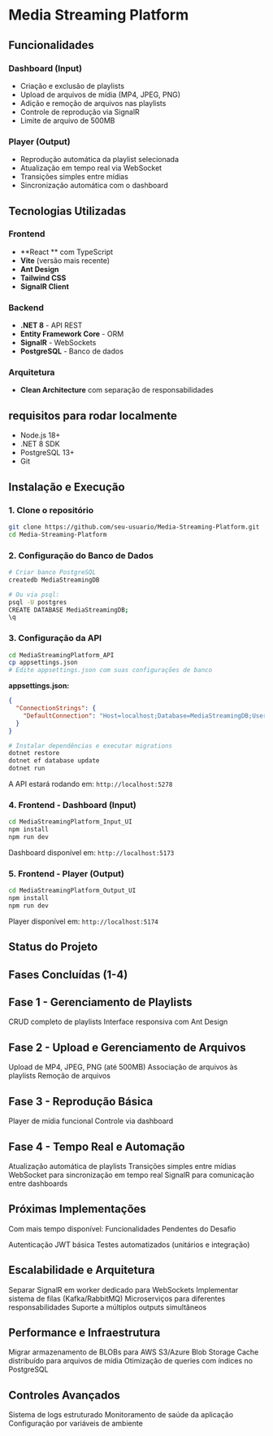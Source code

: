 # Media Streaming Platform

## Funcionalidades
### Dashboard (Input)
- Criação e exclusão de playlists
- Upload de arquivos de mídia (MP4, JPEG, PNG)
- Adição e remoção de arquivos nas playlists
- Controle de reprodução via SignalR
- Limite de arquivo de 500MB

### Player (Output)
- Reprodução automática da playlist selecionada
- Atualização em tempo real via WebSocket
- Transições simples entre mídias
- Sincronização automática com o dashboard

## Tecnologias Utilizadas

### Frontend
- **React ** com TypeScript
- **Vite** (versão mais recente)
- **Ant Design** 
- **Tailwind CSS** 
- **SignalR Client**
### Backend
- **.NET 8** - API REST
- **Entity Framework Core** - ORM
- **SignalR** - WebSockets
- **PostgreSQL** - Banco de dados

### Arquitetura
- **Clean Architecture** com separação de responsabilidades

## requisitos para rodar localmente

- Node.js 18+
- .NET 8 SDK
- PostgreSQL 13+
- Git

## Instalação e Execução

### 1. Clone o repositório
```bash
git clone https://github.com/seu-usuario/Media-Streaming-Platform.git
cd Media-Streaming-Platform
```

### 2. Configuração do Banco de Dados
```bash
# Criar banco PostgreSQL
createdb MediaStreamingDB

# Ou via psql:
psql -U postgres
CREATE DATABASE MediaStreamingDB;
\q
```

### 3. Configuração da API
```bash
cd MediaStreamingPlatform_API
cp appsettings.json
# Edite appsettings.json com suas configurações de banco
```

**appsettings.json:**
```json
{
  "ConnectionStrings": {
    "DefaultConnection": "Host=localhost;Database=MediaStreamingDB;Username=postgres;Password=SUA_SENHA"
  }
}
```

```bash
# Instalar dependências e executar migrations
dotnet restore
dotnet ef database update
dotnet run
```
A API estará rodando em: `http://localhost:5278`

### 4. Frontend - Dashboard (Input)
```bash
cd MediaStreamingPlatform_Input_UI
npm install
npm run dev
```
Dashboard disponível em: `http://localhost:5173`

### 5. Frontend - Player (Output)
```bash
cd MediaStreamingPlatform_Output_UI
npm install
npm run dev
```
Player disponível em: `http://localhost:5174`

## Status do Projeto

## Fases Concluídas (1-4)
## Fase 1 - Gerenciamento de Playlists

CRUD completo de playlists
Interface responsiva com Ant Design

## Fase 2 - Upload e Gerenciamento de Arquivos

Upload de MP4, JPEG, PNG (até 500MB)
Associação de arquivos às playlists
Remoção de arquivos

## Fase 3 - Reprodução Básica

Player de mídia funcional
Controle via dashboard

## Fase 4 - Tempo Real e Automação

Atualização automática de playlists
Transições simples entre mídias
WebSocket para sincronização em tempo real
SignalR para comunicação entre dashboards

## Próximas Implementações
Com mais tempo disponível:
Funcionalidades Pendentes do Desafio

Autenticação JWT básica
Testes automatizados (unitários e integração)

## Escalabilidade e Arquitetura

Separar SignalR em worker dedicado para WebSockets
Implementar sistema de filas (Kafka/RabbitMQ)
Microserviços para diferentes responsabilidades
Suporte a múltiplos outputs simultâneos

## Performance e Infraestrutura

Migrar armazenamento de BLOBs para AWS S3/Azure Blob Storage
Cache distribuído para arquivos de mídia
Otimização de queries com índices no PostgreSQL


## Controles Avançados
Sistema de logs estruturado
Monitoramento de saúde da aplicação
Configuração por variáveis de ambiente
